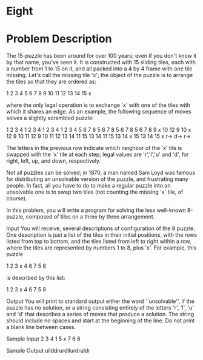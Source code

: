 # Eight
# Problem Description
The 15-puzzle has been around for over 100 years; even if you don't know it by that name, you've seen it. It is constructed with 15 sliding tiles, each with a number from 1 to 15 on it, and all packed into a 4 by 4 frame with one tile missing. Let's call the missing tile 'x'; the object of the puzzle is to arrange the tiles so that they are ordered as: 

 1  2  3  4
 5  6  7  8
 9 10 11 12
13 14 15  x

where the only legal operation is to exchange 'x' with one of the tiles with which it shares an edge. As an example, the following sequence of moves solves a slightly scrambled puzzle: 

 1  2  3  4     1  2  3  4     1  2  3  4     1  2  3  4
 5  6  7  8     5  6  7  8     5  6  7  8     5  6  7  8
 9  x 10 12     9 10  x 12     9 10 11 12     9 10 11 12
13 14 11 15    13 14 11 15    13 14  x 15    13 14 15  x
            r->            d->            r->

The letters in the previous row indicate which neighbor of the 'x' tile is swapped with the 'x' tile at each step; legal values are 'r','l','u' and 'd', for right, left, up, and down, respectively. 

Not all puzzles can be solved; in 1870, a man named Sam Loyd was famous for distributing an unsolvable version of the puzzle, and 
frustrating many people. In fact, all you have to do to make a regular puzzle into an unsolvable one is to swap two tiles (not counting the missing 'x' tile, of course). 

In this problem, you will write a program for solving the less well-known 8-puzzle, composed of tiles on a three by three 
arrangement.


Input
You will receive, several descriptions of configuration of the 8 puzzle. One description is just a list of the tiles in their initial positions, with the rows listed from top to bottom, and the tiles listed from left to right within a row, where the tiles are represented by numbers 1 to 8, plus 'x'. For example, this puzzle 

1 2 3 
x 4 6 
7 5 8 

is described by this list: 

1 2 3 x 4 6 7 5 8
 

Output
You will print to standard output either the word ``unsolvable'', if the puzzle has no solution, or a string consisting entirely of the letters 'r', 'l', 'u' and 'd' that describes a series of moves that produce a solution. The string should include no spaces and start at the beginning of the line. Do not print a blank line between cases.
 

Sample Input
2  3  4  1  5  x  7  6  8

Sample Output
ullddrurdllurdruldr

